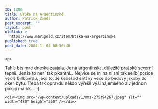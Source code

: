 ```yaml
---
ID: 1386
title: BTSka na Argentinské
author: Patrick Zandl
post_excerpt: ""
layout: post
oldlink: >
  https://www.marigold.cz/item/btska-na-argentinske
published: true
post_date: 2004-11-04 08:36:40
---
```

	<p>
Tahle bts mne dneska zaujala. Je na argentinské, důležité pražské severní tepně. Jenže to není tak pikantní&#8230; Nejvíce se mi na ní ani tak nelíbí pozice vedle billboardu, jako to, že kabel od antény vede do budovy jakoby do oken bytu. Třeba tak opravdu někdo vyřešil výši nájemného a v jednom pokoji má bts&#8230; :)</p>

	<div><img src="/wp-content/uploads/1/mms-275394267.jpeg" alt="" width="480" height="360" /></div>